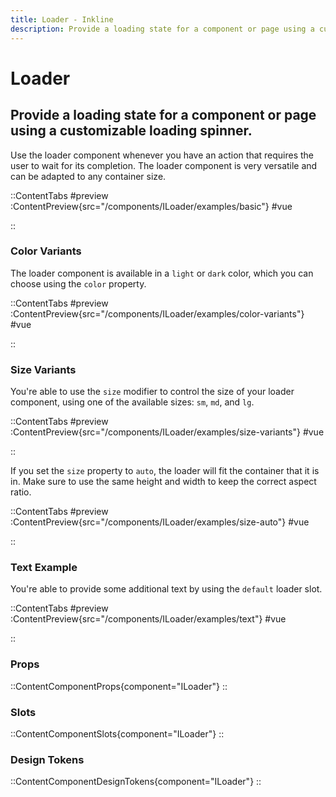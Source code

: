 ```yaml
---
title: Loader - Inkline
description: Provide a loading state for a component or page using a customizable loading spinner. 
---
```


# Loader
## Provide a loading state for a component or page using a customizable loading spinner. 

Use the loader component whenever you have an action that requires the user to wait for its completion. The loader component is very versatile and can be adapted to any container size.

::ContentTabs
#preview
:ContentPreview{src="/components/ILoader/examples/basic"}
#vue
<!-- Autodocs{src="@inkline/inkline/components/ILoader/examples/basic.vue" lang="vue"} -->
::

### Color Variants
The loader component is available in a `light` or `dark` color, which you can choose using the `color` property.

::ContentTabs
#preview
:ContentPreview{src="/components/ILoader/examples/color-variants"}
#vue
<!-- Autodocs{src="@inkline/inkline/components/ILoader/examples/color-variants.vue" lang="vue"} -->
::

### Size Variants
You're able to use the `size` modifier to control the size of your loader component, using one of the available sizes: `sm`, `md`, and `lg`.

::ContentTabs
#preview
:ContentPreview{src="/components/ILoader/examples/size-variants"}
#vue
<!-- Autodocs{src="@inkline/inkline/components/ILoader/examples/size-variants.vue" lang="vue"} -->
::

If you set the `size` property to `auto`, the loader will fit the container that it is in. Make sure to use the same height and width to keep the correct aspect ratio.

::ContentTabs
#preview
:ContentPreview{src="/components/ILoader/examples/size-auto"}
#vue
<!-- Autodocs{src="@inkline/inkline/components/ILoader/examples/size-auto.vue" lang="vue"} -->
::

### Text Example
You're able to provide some additional text by using the `default` loader slot.

::ContentTabs
#preview
:ContentPreview{src="/components/ILoader/examples/text"}
#vue
<!-- Autodocs{src="@inkline/inkline/components/ILoader/examples/text.vue" lang="vue"} -->
::

### Props
::ContentComponentProps{component="ILoader"}
::

### Slots
::ContentComponentSlots{component="ILoader"}
::

### Design Tokens
::ContentComponentDesignTokens{component="ILoader"}
::
